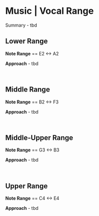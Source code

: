 # Music | Vocal Range

Summary - tbd


## Lower Range
**Note Range** == E2 <-> A2 

**Approach** - tbd

<br>

## Middle Range

**Note Range** == B2 <-> F3

**Approach** - tbd

<br>

## Middle-Upper Range

**Note Range** == G3 <-> B3 

**Approach** - tbd

<br>

## Upper Range

**Note Range** == C4 <-> E4 

**Approach** - tbd

